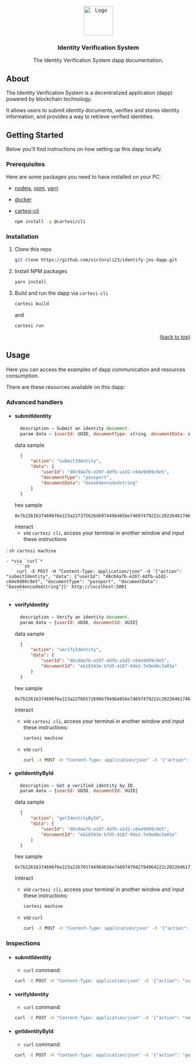 <a id="readme-top"></a>
<!-- PROJECT LOGO -->
<br />
<div align="center">
  <a href="https://github.com/identity-verification-system">
    <img src="docs/images/logo.png" alt="Logo" width="80" height="80">
  </a>

  <h3 align="center">Identity Verification System</h3>

  <p align="center">
    The Identity Verification System dapp documentation.
  </p>
</div>

## About
<p>
    The Identity Verification System is a decentralized application (dapp) powered by blockchain technology.
</p>
<p> 
    It allows users to submit identity documents, verifies and stores identity information, and provides a way to retrieve verified identities.
</p>

## Getting Started

Below you'll find instructions on how setting up this dapp locally.

### Prerequisites

Here are some packages you need to have installed on your PC:

* [nodejs](https://nodejs.org/en), [npm](https://docs.npmjs.com/cli/v10/configuring-npm/install), [yarn](https://classic.yarnpkg.com/lang/en/docs/install/#debian-stable)

* [docker](https://docs.docker.com/get-docker/)

* [cartesi-cli](https://docs.cartesi.io/cartesi-rollups/1.3/development/migration/#install-cartesi-cli)
  ```sh
  npm install -g @cartesi/cli
  ```

### Installation

1. Clone this repo
   ```sh
   git clone https://github.com/victorali23/identify-jos-dapp.git
   ```
2. Install NPM packages
   ```sh
   yarn install
   ```
3. Build and run the dapp via `cartesi-cli`
   ```sh
   cartesi build
   ```
   and
   ```sh
   cartesi run
   ```

<p align="right">(<a href="#readme-top">back to top</a>)</p>

## Usage

Here you can access the examples of dapp communication and resources consumption.

There are these resources available on this dapp:

### Advanced handlers
* #### submitIdentity
  ```js
    description — Submit an identity document.
    param data — {userId: UUID, documentType: string, documentData: string}
  ```
  data sample
  ```json
    {
        "action": "submitIdentity",
        "data": {
            "userId": "d8c04a7b-e207-4dfb-a1d2-c64e9d09c9e5",
            "documentType": "passport",
            "documentData": "base64encodedstring"
        }
    }
  ```
  hex sample
  ``` 
  0x7b22616374696f6e223a227375626d69744964656e74697479222c202264617461223a7b22757365724964223a2264386330346137622d653230372d346466622d613164322d633634653964303963396535222c2022646f63756d656e7454797065223a2270617373706f7274222c2022646f63756d656e7444617461223a22626173653634656e636f646564737472696e67227d7d
  ```
  interact
    - *via `cartesi cli`*, access your terminal in another window and input these instructions

:
        ```sh
        cartesi machine
        ```

    - *via `curl`*
        ```sh
        curl -X POST -H "Content-Type: application/json" -d '{"action": "submitIdentity", "data": {"userId": "d8c04a7b-e207-4dfb-a1d2-c64e9d09c9e5", "documentType": "passport", "documentData": "base64encodedstring"}}' http://localhost:5001
        ```

* #### verifyIdentity
  ```js
    description — Verify an identity document.
    param data — {userId: UUID, documentId: UUID}
  ```
  data sample
  ```json
    {
        "action": "verifyIdentity",
        "data": {
            "userId": "d8c04a7b-e207-4dfb-a1d2-c64e9d09c9e5",
            "documentId": "eb18343e-bfd5-4187-9de1-7e9ed6c3a01e"
        }
    }
  ```
  hex sample
  ``` 
  0x7b22616374696f6e223a227665726966794964656e74697479222c202264617461223a7b22757365724964223a2264386330346137622d653230372d346466622d613164322d633634653964303963396535222c2022646f63756d656e744964223a2265623138333433652d626664352d343138372d396465312d376539656436633361303165227d7d
  ```
  interact
    - *via `cartesi cli`*, access your terminal in another window and input these instructions:
        ```sh
        cartesi machine
        ```

    - *via `curl`*
        ```sh
        curl -X POST -H "Content-Type: application/json" -d '{"action": "verifyIdentity", "data": {"userId": "d8c04a7b-e207-4dfb-a1d2-c64e9d09c9e5", "documentId": "eb18343e-bfd5-4187-9de1-7e9ed6c3a01e"}}' http://localhost:5001
        ```

* #### getIdentityById
  ```js
    description — Get a verified identity by ID.
    param data — {userId: UUID, documentId: UUID}
  ```
  data sample
  ```json
    {
        "action": "getIdentityById",
        "data": {
            "userId": "d8c04a7b-e207-4dfb-a1d2-c64e9d09c9e5",
            "documentId": "eb18343e-bfd5-4187-9de1-7e9ed6c3a01e"
        }
    }
  ```
  hex sample
  ``` 
  0x7b22616374696f6e223a226765744964656e7469747942794964222c202264617461223a7b22757365724964223a2264386330346137622d653230372d346466622d613164322d633634653964303963396535222c2022646f63756d656e744964223a2265623138333433652d626664352d343138372d396465312d376539656436633361303165227d7d
  ```
  interact
    - *via `cartesi cli`*, access your terminal in another window and input these instructions:
        ```sh
        cartesi machine
        ```

    - *via `curl`*
        ```sh
        curl -X POST -H "Content-Type: application/json" -d '{"action": "getIdentityById", "data": {"userId": "d8c04a7b-e207-4dfb-a1d2-c64e9d09c9e5", "documentId": "eb18343e-bfd5-4187-9de1-7e9ed6c3a01e"}}' http://localhost:5001
        ```

### Inspections
* #### submitIdentity
    - `curl` command:
    ```sh
    curl -X POST -H "Content-Type: application/json" -d '{"action": "submitIdentity", "data": {"userId": "d8c04a7b-e207-4dfb-a1d2-c64e9d09c9e5", "documentType": "passport", "documentData": "base64encodedstring"}}' http://localhost:5001
    ```

* #### verifyIdentity
    - `curl` command:
    ```sh
    curl -X POST -H "Content-Type: application/json" -d '{"action": "verifyIdentity", "data": {"userId": "d8c04a7b-e207-4dfb-a1d2-c64e9d09c9e5", "documentId": "eb18343e-bfd5-4187-9de1-7e9ed6c3a01e"}}' http://localhost:5001
    ```

* #### getIdentityById
    - `curl` command:
    ```sh
    curl -X POST -H "Content-Type: application/json" -d '{"action": "getIdentityById", "data": {"userId": "d8c04a7b-e207-4dfb-a1d2-c64e9d09c9e5", "documentId": "eb18343e-bfd5-4187-9de1-7e9ed6c3a01e"}}' http://localhost:5001
    ```
